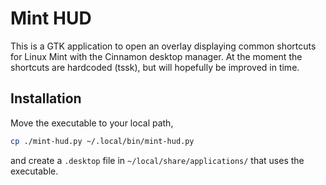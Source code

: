 Mint HUD
===

This is a GTK application to open an overlay displaying common shortcuts for Linux Mint with 
the Cinnamon desktop manager.
At the moment the shortcuts are hardcoded (tssk), but will hopefully be improved in time.


Installation
---

Move the executable to your local path,

```bash
cp ./mint-hud.py ~/.local/bin/mint-hud.py
```

and create a `.desktop` file in `~/local/share/applications/` that uses the executable.
